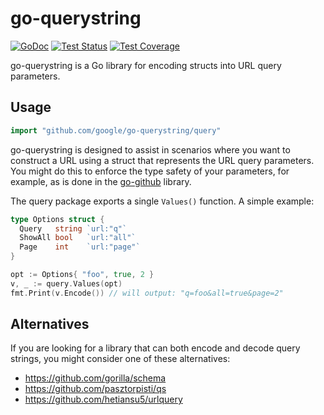 # go-querystring #

[![GoDoc](https://img.shields.io/static/v1?label=godoc&message=reference&color=blue)](https://pkg.go.dev/github.com/google/go-querystring/query)
[![Test Status](https://github.com/google/go-querystring/workflows/tests/badge.svg)](https://github.com/google/go-querystring/actions?query=workflow%3Atests)
[![Test Coverage](https://codecov.io/gh/google/go-querystring/branch/master/graph/badge.svg)](https://codecov.io/gh/google/go-querystring)

go-querystring is a Go library for encoding structs into URL query parameters.

## Usage ##

```go
import "github.com/google/go-querystring/query"
```

go-querystring is designed to assist in scenarios where you want to construct a
URL using a struct that represents the URL query parameters.  You might do this
to enforce the type safety of your parameters, for example, as is done in the
[go-github][] library.

The query package exports a single `Values()` function.  A simple example:

```go
type Options struct {
  Query   string `url:"q"`
  ShowAll bool   `url:"all"`
  Page    int    `url:"page"`
}

opt := Options{ "foo", true, 2 }
v, _ := query.Values(opt)
fmt.Print(v.Encode()) // will output: "q=foo&all=true&page=2"
```

[go-github]: https://github.com/google/go-github/commit/994f6f8405f052a117d2d0b500054341048fbb08

## Alternatives ##

If you are looking for a library that can both encode and decode query strings,
you might consider one of these alternatives:

 - https://github.com/gorilla/schema
 - https://github.com/pasztorpisti/qs
 - https://github.com/hetiansu5/urlquery
